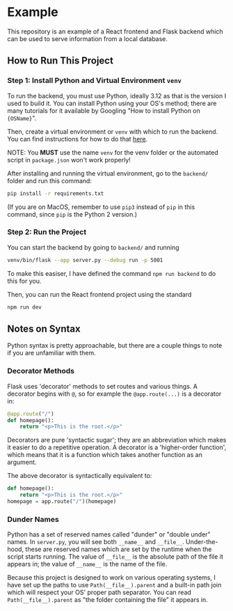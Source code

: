 # Example

This repository is an example of a React frontend and Flask backend which can be
used to serve information from a local database.

## How to Run This Project

### Step 1: Install Python and Virtual Environment `venv`

To run the backend, you must use Python, ideally 3.12 as that is the version I
used to build it. You can install Python using your OS's method; there are many
tutorials for it available by Googling "How to install Python on `{OSName}`".

Then, create a virtual environment or `venv` with which to run the backend. You
can find instructions for how to do that [here]().

NOTE: You **MUST** use the name `venv` for the venv folder or the automated
script in `package.json` won't work properly!

After installing and running the virtual environment, go to the `backend/`
folder and run this command:

```bash
pip install -r requirements.txt
```

(If you are on MacOS, remember to use `pip3` instead of `pip` in this command,
since `pip` is the Python 2 version.)

### Step 2: Run the Project

You can start the backend by going to `backend/` and running

```bash
venv/bin/flask --app server.py --debug run -p 5001
```

To make this easiser, I have defined the command `npm run backend` to do this
for you.

Then, you can run the React frontend project using the standard

```bash
npm run dev
```

## Notes on Syntax

Python syntax is pretty approachable, but there are a couple things to note if
you are unfamiliar with them.

### Decorator Methods

Flask uses 'decorator' methods to set routes and various things. A decorator
begins with `@`, so for example the `@app.route(...)` is a decorator in:

```python
@app.route("/")
def homepage():
    return "<p>This is the root.</p>"
```

Decorators are pure 'syntactic sugar'; they are an abbreviation which makes it
easier to do a repetitive operation. A decorator is a 'higher-order function',
which means that it is a function which takes another function as an argument.

The above decorator is syntactically equivalent to:

```python
def homepage():
    return "<p>This is the root.</p>"
homepage = app.route("/")(homepage)
```

### Dunder Names

Python has a set of reserved names called "dunder" or "double under" names. In
`server.py`, you will see both `__name__` and `__file__`. Under-the-hood, these
are reserved names which are set by the runtime when the script starts running.
The value of `__file__` is the absolute path of the file it appears in; the
value of `__name__` is the name of the file.

Because this project is designed to work on various operating systems, I have
set up the paths to use `Path(__file__).parent` and a built-in path join which
will respect your OS' proper path separator. You can read
`Path(__file__).parent` as "the folder containing the file" it appears in.
